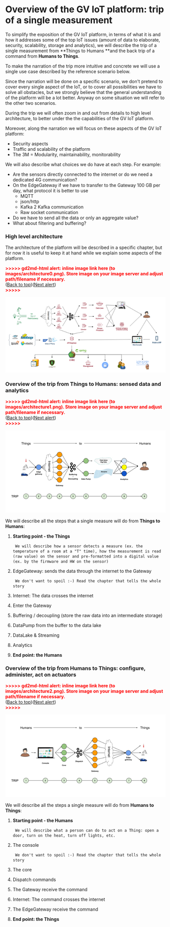 
# **Overview of the GV IoT platform: trip of a single measurement**

To simplify the exposition of the GV IoT platform, in terms of what it is and how it addresses some of the top IoT issues (amount of data to elaborate, security, scalability, storage and analytics), we will describe the trip of a single measurement from **Things to Humans **and the back trip of a command from **Humans to Things**.

To make the narration of the trip more intuitive and concrete we will use a single use case described by the reference scenario below.

Since the narration will be done on a specific scenario, we don't pretend to cover every single aspect of the IoT, or to cover all possibilities we have to solve all obstacles, but we strongly believe that the general understanding of the platform will be a lot better. Anyway on some situation we will refer to the other two scenarios.

During the trip we will often zoom in and out from details to high level architecture, to better under the the capabilities of the GV IoT platform.

Moreover, along the narration we will focus on these aspects of the GV IoT platform:



*   Security aspects
*   Traffic and scalability of the platform
*   The 3M = Modularity, maintainability, monitorability 

We will also describe what choices we do have at each step. For example:



*   Are the sensors directly connected to the internet or do we need a dedicated 4G communication?
*   On the EdgeGateway if we have to transfer to the Gateway 100 GB per day, what protocol it is better to use
    *   MQTT
    *   json/http
    *   Kafka 2 Kafka communication
    *   Raw socket communication
*   Do we have to send all the data or only an aggregate value?
*   What about filtering and buffering?


### High level architecture

The architecture of the platform will be described in a specific chapter, but for now it is useful to keep it at hand while we explain some aspects of the platform.



<p id="gdcalert1" ><span style="color: red; font-weight: bold">>>>>>  gd2md-html alert: inline image link here (to images/architecture0.png). Store image on your image server and adjust path/filename if necessary. </span><br>(<a href="#">Back to top</a>)(<a href="#gdcalert2">Next alert</a>)<br><span style="color: red; font-weight: bold">>>>>> </span></p>


![alt_text](images/architecture0.png "image_tooltip")



### Overview of the trip from Things to Humans: sensed data and analytics



<p id="gdcalert2" ><span style="color: red; font-weight: bold">>>>>>  gd2md-html alert: inline image link here (to images/architecture1.png). Store image on your image server and adjust path/filename if necessary. </span><br>(<a href="#">Back to top</a>)(<a href="#gdcalert3">Next alert</a>)<br><span style="color: red; font-weight: bold">>>>>> </span></p>


![alt_text](images/architecture1.png "image_tooltip")


We will describe all the steps that a single measure will do from **Things to Humans**:



1. **Starting point - the Things**

        We will describe how a sensor detects a measure (ex. the temperature of a room at a "T" time), how the measurement is read (raw value) on the sensor and pre-formatted into a digital value (ex. by the firmware and HW on the sensor)

2. EdgeGateway: sends the data through the internet to the Gateway

        We don't want to spoil :-) Read the chapter that tells the whole story

3. Internet: The data crosses the internet
4. Enter the Gateway
5. Buffering / decoupling (store the raw data into an intermediate storage)
6. DataPump from the buffer to the data lake
7. DataLake & Streaming
8. Analytics
9. **End point: the Humans**


### Overview of the trip from Humans to Things: configure, administer, act on actuators



<p id="gdcalert3" ><span style="color: red; font-weight: bold">>>>>>  gd2md-html alert: inline image link here (to images/architecture2.png). Store image on your image server and adjust path/filename if necessary. </span><br>(<a href="#">Back to top</a>)(<a href="#gdcalert4">Next alert</a>)<br><span style="color: red; font-weight: bold">>>>>> </span></p>


![alt_text](images/architecture2.png "image_tooltip")


We will describe all the steps a single measure will do from **Humans to Things**:



1. **Starting point - the Humans**

        We will describe what a person can do to act on a Thing: open a door, turn on the heat, turn off lights, etc.

2. The console

        We don't want to spoil :-) Read the chapter that tells the whole story

3. The core
4. Dispatch commands
5. The Gateway receive the command
6. Internet: The command crosses the internet
7. The EdgeGateway receive the command
8. **End point: the Things**

<!-- Docs to Markdown version 1.0β16 -->

